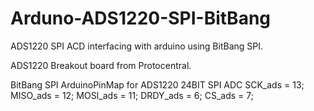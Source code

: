 # Arduno-ADS1220-SPI-BitBang
ADS1220 SPI ACD interfacing with arduino using BitBang SPI.

ADS1220 Breakout board from Protocentral.

BitBang SPI ArduinoPinMap for ADS1220 24BIT SPI ADC
SCK_ads = 13;
MISO_ads = 12;
MOSI_ads = 11;
DRDY_ads = 6;
CS_ads =   7;
